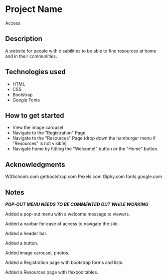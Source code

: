 # Project Name
Access


## Description
A website for people with disabilities to be able to find resources at home and in their communities.


## Technologies used
* HTML
* CSS
* Bootstrap
* Google Fonts

## How to get started
* View the image carousel
* Navigate to the "Registration" Page
* Navigate to the "Resources" Page (drop down the hamburger menu if "Resources" is not visible)
* Navigate home by hitting the "Welcome!" button or the "Home" button.


## Acknowledgments
W3Schools.com
getbootstrap.com
Pexels.com
Giphy.com
fonts.google.com

## Notes

***POP-OUT MENU NEEDS TO BE COMMENTED OUT WHILE WORKING***

Added a pop-out menu with a welcome message to viewers.

Added a navbar for ease of access to navigate the site.

Added a header bar.

Added a button.

Added image carousel, photos.

Added a Registration page with bootstrap forms and lists.

Added a Resources page with flexbox tables.




<!-- Technical Requirements
The requirements listed below are absolute minimums. Ensure that your website meets these requirements before attempting to further expand your features. -->

<!-- HTML Requirements: -->

<!-- Have at least three pages. -->

<!-- Keep the grid system consistent between pages as much as possible. -->

<!-- Use at least ten different HTML tags. -->

<!-- Include at least one table. -->

<!-- Include at least two forms. -->

<!-- Include at least one dropdown menu. -->

<!-- Include at least one of each of the following forms of content:  -->
<!-- Text -->
<!-- Images -->
<!-- GIFs -->
<!-- (See resource links above for some free content of each of these types.) -->
<!-- CSS Requirements: -->

<!-- Make use of inline, internal, and external styling. -->

<!-- Use five different CSS selectors. -->

<!-- Use colors that complement each other.
Coolors is one of many resources that can help you find a color palette. -->

<!-- Use Flexbox and/or the Bootstrap Grid. -->

<!-- Use at least two CSS animations:
    Button hover
    Carousel fade -->